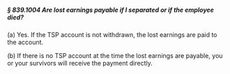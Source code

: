 ##### § 839.1004 Are lost earnings payable if I separated or if the employee died? #####

(a) Yes. If the TSP account is not withdrawn, the lost earnings are paid to the account.

(b) If there is no TSP account at the time the lost earnings are payable, you or your survivors will receive the payment directly.